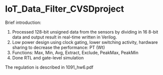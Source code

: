 # IoT_Data_Filter_CVSDproject

Brief introduction:
  1. Processed 128-bit unsigned data from the sensors by dividing in 16 8-bit data and output result in real-time written in Verilog.
  2. Low power design using clock gating, lower switching activity, hardware sharing to decrease the performance: PT (Wt)
  3. Functions: Max, Min, Avg, Extract, Exclude, PeakMax, PeakMin
  4. Done RTL and gate-level simulation

The regulation is described in 1091_hw6.pdf
